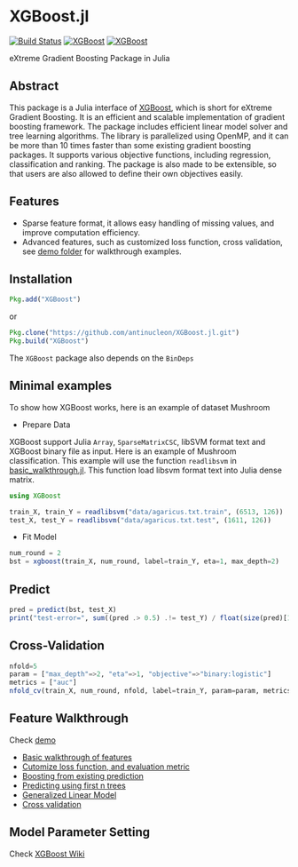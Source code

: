 XGBoost.jl
==========

[![Build Status](https://travis-ci.org/dmlc/XGBoost.jl.svg?branch=master)](https://travis-ci.org/dmlc/XGBoost.jl)
[![XGBoost](http://pkg.julialang.org/badges/XGBoost_0.4.svg)](http://pkg.julialang.org/?pkg=XGBoost&ver=0.4)
[![XGBoost](http://pkg.julialang.org/badges/XGBoost_0.5.svg)](http://pkg.julialang.org/?pkg=XGBoost&ver=0.5)

eXtreme Gradient Boosting Package in Julia

## Abstract
This package is a Julia interface of [XGBoost](https://github.com/tqchen/xgboost),
which is short for eXtreme Gradient Boosting.  It is an efficient and scalable implementation of
gradient boosting framework. The package includes efficient linear model
solver and tree learning algorithms. The library is parallelized using OpenMP,
and it can be more than 10 times faster than some existing gradient boosting packages.
It supports various objective functions, including regression, classification and ranking.
The package is also made to be extensible, so that users are also allowed to define their own objectives easily.

## Features
* Sparse feature format, it allows easy handling of missing values, and improve computation efficiency.
* Advanced features, such as customized loss function, cross validation, see [demo folder](demo) for walkthrough examples.

## Installation
```julia
Pkg.add("XGBoost")
```
or
```julia
Pkg.clone("https://github.com/antinucleon/XGBoost.jl.git")
Pkg.build("XGBoost")
```


The `XGBoost` package also depends on the `BinDeps`


## Minimal examples

To show how XGBoost works, here is an example of dataset Mushroom

- Prepare Data

XGBoost support Julia ```Array```, ```SparseMatrixCSC```, libSVM format text and XGBoost binary file as input. Here is an example of Mushroom classification. This example will use the function ```readlibsvm``` in [basic_walkthrough.jl](demo/basic_walkthrough.jl#L5). This function load libsvm format text into Julia dense matrix.

```julia
using XGBoost

train_X, train_Y = readlibsvm("data/agaricus.txt.train", (6513, 126))
test_X, test_Y = readlibsvm("data/agaricus.txt.test", (1611, 126))

```

- Fit Model
```julia
num_round = 2
bst = xgboost(train_X, num_round, label=train_Y, eta=1, max_depth=2)
```

## Predict
```julia
pred = predict(bst, test_X)
print("test-error=", sum((pred .> 0.5) .!= test_Y) / float(size(pred)[1]), "\n")
```

## Cross-Validation
```julia
nfold=5
param = ["max_depth"=>2, "eta"=>1, "objective"=>"binary:logistic"]
metrics = ["auc"]
nfold_cv(train_X, num_round, nfold, label=train_Y, param=param, metrics=metrics)
```

## Feature Walkthrough
Check [demo](https://github.com/antinucleon/XGBoost.jl/blob/master/demo/)

- [Basic walkthrough of features](demo/basic_walkthrough.jl)
- [Cutomize loss function, and evaluation metric](demo/custom_objective.jl)
- [Boosting from existing prediction](demo/boost_from_prediction.jl)
- [Predicting using first n trees](demo/predict_first_ntree.jl)
- [Generalized Linear Model](demo/generalized_linear_model.jl)
- [Cross validation](demo/cross_validation.jl)


## Model Parameter Setting
Check [XGBoost Wiki](https://github.com/tqchen/xgboost/wiki)

